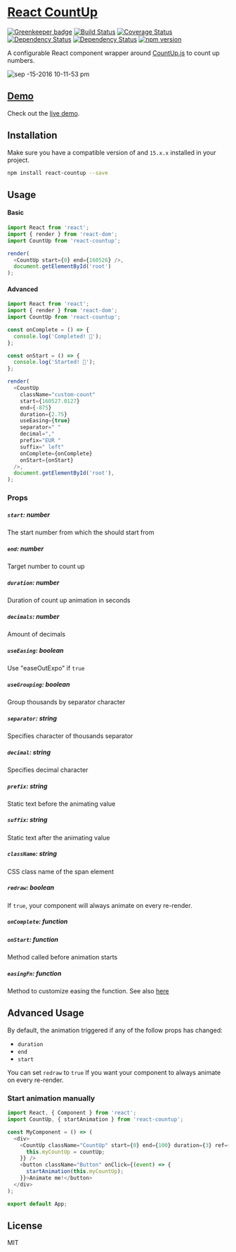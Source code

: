 # [React CountUp](https://glennreyes.github.io/react-countup)

[![Greenkeeper badge](https://badges.greenkeeper.io/glennreyes/react-countup.svg)](https://greenkeeper.io/)
[![Build Status](https://travis-ci.org/glennreyes/react-countup.svg?branch=master)](https://travis-ci.org/glennreyes/react-countup)
[![Coverage Status](https://coveralls.io/repos/github/glennreyes/react-countup/badge.svg?branch=master)](https://coveralls.io/github/glennreyes/react-countup?branch=master)
[![Dependency Status](https://david-dm.org/glennreyes/react-countup.svg)](https://david-dm.org/glennreyes/react-countup)
[![Dependency Status](https://david-dm.org/glennreyes/react-countup/dev-status.svg)](https://david-dm.org/glennreyes/react-countup#info=devDependencies)
[![npm version](https://badge.fury.io/js/react-countup.svg)](https://badge.fury.io/js/react-countup)


A configurable React component wrapper around [CountUp.js](https://inorganik.github.io/countUp.js/) to count up numbers.

![sep -15-2016 10-11-53 pm](https://cloud.githubusercontent.com/assets/5080854/18565869/d23db0e0-7b91-11e6-9ee2-71be5875ca48.gif)

## [Demo](https://glennreyes.github.io/react-countup)
Check out the [live demo](https://glennreyes.github.io/react-countup).


## Installation
Make sure you have a compatible version of and `15.x.x` installed in your project.
```bash
npm install react-countup --save
```

## Usage
#### Basic
```js
import React from 'react';
import { render } from 'react-dom';
import CountUp from 'react-countup';

render(
  <CountUp start={0} end={160526} />,
  document.getElementById('root')
);
```
#### Advanced
```js
import React from 'react';
import { render } from 'react-dom';
import CountUp from 'react-countup';

const onComplete = () => {
  console.log('Completed! 👏');
};

const onStart = () => {
  console.log('Started! 💨');
};

render(
  <CountUp
    className="custom-count"
    start={160527.0127}
    end={-875}
    duration={2.75}
    useEasing={true}
    separator=" "
    decimal=","
    prefix="EUR "
    suffix=" left"
    onComplete={onComplete}
    onStart={onStart}
  />,
  document.getElementById('root'),
);
```

### Props


##### `start`: number
The start number from which the should start from

##### `end`: number
Target number to count up

##### `duration`: number
Duration of count up animation in seconds

##### `decimals`: number
Amount of decimals

##### `useEasing`: boolean
Use "easeOutExpo" if `true`

##### `useGrouping`: boolean
Group thousands by separator character

##### `separator`: string
Specifies character of thousands separator

##### `decimal`: string
Specifies decimal character

##### `prefix`: string
Static text before the animating value

##### `suffix`: string
Static text after the animating value

##### `className`: string
CSS class name of the span element

##### `redraw`: boolean
If `true`, your component will always animate on every re-render.

##### `onComplete`: function

##### `onStart`: function
Method called before animation starts

##### `easingFn`: function
Method to customize easing the function. See also [here](https://github.com/inorganik/countUp.js#custom-easing)

## Advanced Usage
By default, the animation triggered if any of the follow props has changed:
- `duration`
- `end`
- `start`

You can set `redraw` to `true` If you want your component to always animate on every re-render.

### Start animation manually

```js
import React, { Component } from 'react';
import CountUp, { startAnimation } from 'react-countup';

const MyComponent = () => (
  <div>
    <CountUp className="CountUp" start={0} end={100} duration={3} ref={(countUp) => {
      this.myCountUp = countUp;
    }} />
    <button className="Button" onClick={(event) => {
      startAnimation(this.myCountUp);
    }}>Animate me!</button>
  </div>
);

export default App;
```

## License
MIT
